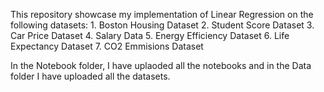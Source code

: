 This repository showcase my implementation of Linear Regression 
on the following datasets:
      1. Boston Housing Dataset
      2. Student Score Dataset
      3. Car Price Dataset
      4. Salary Data 
      5. Energy Efficiency Dataset
      6. Life Expectancy Dataset
      7. CO2 Emmisions Dataset


In the Notebook folder, I have uplaoded all the notebooks and in the Data folder I have uploaded
all the datasets.
